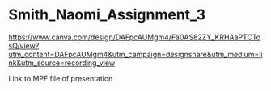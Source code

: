 # Smith_Naomi_Assignment_3

https://www.canva.com/design/DAFpcAUMgm4/Fa0AS82ZY_KRHAaPTCTosQ/view?utm_content=DAFpcAUMgm4&utm_campaign=designshare&utm_medium=link&utm_source=recording_view

Link to MPF file of presentation
